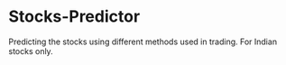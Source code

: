 # Stocks-Predictor
Predicting the stocks using different methods used in trading. For Indian stocks only. 
